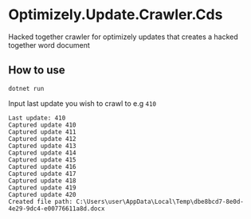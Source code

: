 # Optimizely.Update.Crawler.Cds
Hacked together crawler for optimizely updates that creates a hacked together word document


## How to use
```
dotnet run
```

Input last update you wish to crawl to e.g `410`

```
Last update: 410
Captured update 410
Captured update 411
Captured update 412
Captured update 413
Captured update 414
Captured update 415
Captured update 416
Captured update 417
Captured update 418
Captured update 419
Captured update 420
Created file path: C:\Users\user\AppData\Local\Temp\dbe8bcd7-8e0d-4e29-9dc4-e00776611a8d.docx
```